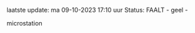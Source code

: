 laatste update: 
ma 09-10-2023 17:10   uur 
Status: FAALT - geel - 
<div class="service Y">microstation</div>